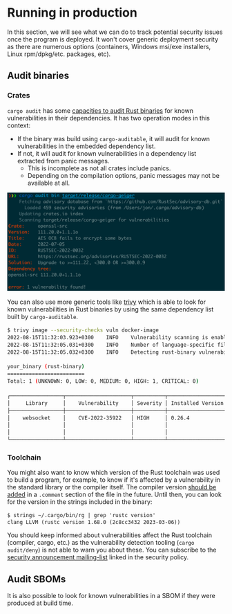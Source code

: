 # Running in production

In this section, we will see what we can do to track
potential security issues once the program is deployed.
It won't cover generic deployment security as there are numerous options
(containers, Windows msi/exe installers, Linux rpm/dpkg/etc. packages, etc).

## Audit binaries

### Crates

`cargo audit` has some [capacities
to audit Rust binaries](https://github.com/rustsec/rustsec/tree/main/cargo-audit#cargo-audit-bin-subcommand) for known
vulnerabilities in their dependencies.
It has two operation modes in this context:

* If the binary was build using `cargo-auditable`, it will audit for known vulnerabilities in the embedded dependency list.
* If not, it will audit for known vulnerabilities in a dependency list extracted from panic messages.
  * This is incomplete as not all crates include panics.
  * Depending on the compilation options, panic messages may not be available at all.

![cargo audit output on a binary file](images/audit.png)

You can also use more generic tools like [trivy](https://github.com/aquasecurity/trivy) which is able to look for
known vulnerabilities in Rust binaries by using the same dependency list built by `cargo-auditable`.

```bash
$ trivy image --security-checks vuln docker-image
2022-08-15T11:32:03.923+0300    INFO    Vulnerability scanning is enabled
2022-08-15T11:32:05.031+0300    INFO    Number of language-specific files: 1
2022-08-15T11:32:05.032+0300    INFO    Detecting rust-binary vulnerabilities...

your_binary (rust-binary)
=========================
Total: 1 (UNKNOWN: 0, LOW: 0, MEDIUM: 0, HIGH: 1, CRITICAL: 0)

┌─────────────────┬─────────────────────┬──────────┬───────────────────┬───────────────┬───────────────────────────────────────────────────┐
│     Library     │    Vulnerability    │ Severity │ Installed Version │ Fixed Version │                       Title                       │
├─────────────────┼─────────────────────┼──────────┼───────────────────┼───────────────┼───────────────────────────────────────────────────┤
│    websocket    │    CVE-2022-35922   │ HIGH     │ 0.26.4            │ 0.26.5        │ Untrusted websocket connections can cause an      | 
│                 │                     │          │                   │               │ out-of-memory (OOM) process abort in a client     │
│                 │                     │          │                   │               │ or a server.                                      │
└─────────────────┴─────────────────────┴──────────┴───────────────────┴───────────────┴───────────────────────────────────────────────────┘
```

### Toolchain

You might also want to know which version of the Rust toolchain was used to build a program, for example,
to know if it's affected by a vulnerability in the standard library or the compiler itself.
The compiler version [should be added](https://github.com/rust-lang/rust/pull/97550) in a `.comment` section of the file in the future.
Until then, you can look for the version in the strings included in the binary:

```shell
$ strings ~/.cargo/bin/rg | grep 'rustc version'
clang LLVM (rustc version 1.68.0 (2c8cc3432 2023-03-06))
```

You should keep informed about vulnerabilities affect the Rust toolchain
(compiler, cargo, etc.) as the vulnerability detection
tooling (`cargo audit/deny`) is not able to warn you about these. You can subscribe to the
[security announcement mailing-list](https://www.rust-lang.org/policies/security#security-receiving) linked in the security policy.

## Audit SBOMs

It is also possible to look for known vulnerabilities in a SBOM if they were produced at build time.
